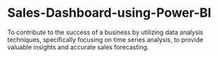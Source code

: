 # Sales-Dashboard-using-Power-BI
To contribute to the success of a business by utilizing data analysis techniques, specifically focusing on time series analysis, to provide valuable insights and accurate sales forecasting.
